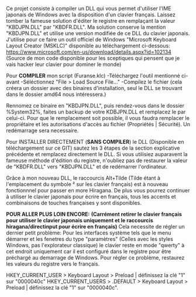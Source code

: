 Ce projet consiste à compiler un DLL qui vous permet d'utiliser l'IME japonais de Windows avec la disposition d'un clavier français.
Laissez tomber la fameuse solution d'éditer le registre en remplaçant la valeur "KBDJPN.DLL" par "KBDFR.DLL".
Ma solution conserve la mention "KBDJPN.DLL" et utilise une version modifiée de ce DLL du clavier japonais.
J'utilise pour ce faire un outil officiel de Windows "Microsoft Keyboard Layout Creator (MSKLC)" disponible au téléchargement ci-dessous:
https://www.microsoft.com/en-us/download/details.aspx?id=102134
(Source de mon code disponible pour les sceptiques qui pensent que je vais hacker leur clavier pour dominer le monde)

Pour **COMPILER** mon script (Furanse.klc)
	-Téléchargez l'outil mentionné ci-avant
	-Séléctionnez "File > Load Source File..."
	-Compilez le fichier (cela créera un dossier avec des binaires d'installation, seul le DLL se trouvant dans le dossier amd64 nous intéressera.)
	
Rennomez ce binaire en "KBDJPN.DLL", puis rendez-vous dans le dossier %System32%, faites un backup de votre KDBJPN.DLL et remplacez le par celui-ci.
Pour que le remplacement soit possible, il vous faudra remplacer le propriétaire et les autorisations d'accès au fichier (Propriétés | Sécurité).
Un redémarrage sera necessaire.

Pour INSTALLER DIRECTEMENT (**SANS COMPILER**) le DLL (Disponible en téléchargement sur ce GIT) sautez les 3 étapes de la section explicative précédente et remplacez directement le DLL.
Si vous utilisiez auparavent la fameuse méthode d'édition du registre, n'oubliez pas de restaurer la valeur de "KBDFR.DLL" vers "KBDJPN.DLL" et de redémarrer l'ordinateur.

Grâce à mon nouveau DLL, le raccourcis Alt+Tilde (Tilde étant à l'emplacement du symbole ² sur les clavier français) est à nouveau fonctionnnel pour passer en more Hiragana.
De plus vous pourrez continuer à utiliser le clavier japonais pour écrire en français, tous les accents et combinaisons de touches françaises y sont disponibles.

**POUR ALLER PLUS LOIN ENCORE:**
**(Carrément retirer le clavier français pour utiliser le clavier japonais uniquement et le raccourcis hiragana/directinput pour écrire en français)**
Cela necessite de régler un dernier petit problème:
Pour les interfaces système tels que le menu démarrer et les fenetres du type "paramètres" (Celles avec les styles Windows, pas l'explorateur classique)
le clavier reste en mode "qwerty" à cet endroit uniquement car il est configuré dans le registre pour être préchargé au demarrage de Windows.
Pour régler ce problème, restaurez les valeurs du registre vers le français.

HKEY_CURRENT_USER > Keyboard Layout > Preload | définissez la clé "1" sur "0000040c"
HKEY_CURRENT_USERS > .DEFAULT > Keyboard Layout > Preload | définissez la clé "1" sur "0000040c".